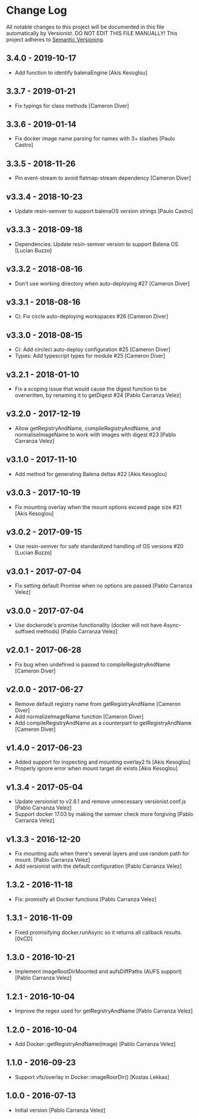 # Change Log

All notable changes to this project will be documented in this file
automatically by Versionist. DO NOT EDIT THIS FILE MANUALLY!
This project adheres to [Semantic Versioning](http://semver.org/).

## 3.4.0 - 2019-10-17

* Add function to identify balenaEngine [Akis Kesoglou]

## 3.3.7 - 2019-01-21

* Fix typings for class methods [Cameron Diver]

## 3.3.6 - 2019-01-14

* Fix docker image name parsing for names with 3+ slashes [Paulo Castro]

## 3.3.5 - 2018-11-26

* Pin event-stream to avoid flatmap-stream dependency [Cameron Diver]

## v3.3.4 - 2018-10-23

* Update resin-semver to support balenaOS version strings [Paulo Castro]

## v3.3.3 - 2018-09-18

* Dependencies: Update resin-semver version to support Balena OS [Lucian Buzzo]

## v3.3.2 - 2018-08-16

* Don't use working directory when auto-deploying #27 [Cameron Diver]

## v3.3.1 - 2018-08-16

* Ci: Fix circle auto-deploying workspaces #26 [Cameron Diver]

## v3.3.0 - 2018-08-15

* Ci: Add circleci auto-deploy configuration #25 [Cameron Diver]
* Types: Add typescript types for module #25 [Cameron Diver]

## v3.2.1 - 2018-01-10

* Fix a scoping issue that would cause the digest function to be overwritten, by renaming it to getDigest #24 [Pablo Carranza Velez]

## v3.2.0 - 2017-12-19

* Allow getRegistryAndName, compileRegistryAndName, and normaliseImageName to work with images with digest #23 [Pablo Carranza Velez]

## v3.1.0 - 2017-11-10

* Add method for generating Balena deltas #22 [Akis Kesoglou]

## v3.0.3 - 2017-10-19

* Fix mounting overlay when the mount options exceed page size #21 [Akis Kesoglou]

## v3.0.2 - 2017-09-15

* Use resin-semver for safe standardized handling of OS versions #20 [Lucian Buzzo]

## v3.0.1 - 2017-07-04

* Fix setting default Promise when no options are passed [Pablo Carranza Velez]

## v3.0.0 - 2017-07-04

* Use dockerode's promise functionality (docker will not have Async-suffixed methods) [Pablo Carranza Velez]

## v2.0.1 - 2017-06-28

* Fix bug when undefined is passed to compileRegistryAndName [Cameron Diver]

## v2.0.0 - 2017-06-27

* Remove default registry name from getRegistryAndName [Cameron Diver]
* Add normalizeImageName function [Cameron Diver]
* Add compileRegistryAndName as a counterpart to getRegistryAndName [Cameron Diver]

## v1.4.0 - 2017-06-23

* Added support for inspecting and mounting overlay2 fs [Akis Kesoglou]
* Properly ignore error when mount target dir exists [Akis Kesoglou]

## v1.3.4 - 2017-05-04

* Update versionist to v2.8.1 and remove unnecessary versionist.conf.js [Pablo Carranza Velez]
* Support docker 17.03 by making the semver check more forgiving [Pablo Carranza Velez]

## v1.3.3 - 2016-12-20

* Fix mounting aufs when there's several layers and use random path for mount. [Pablo Carranza Velez]
* Add versionist with the default configuration [Pablo Carranza Velez]

## 1.3.2 - 2016-11-18

* Fix: promisify all Docker functions [Pablo Carranza Velez]

## 1.3.1 - 2016-11-09

* Fixed promisifying docker.runAsync so it returns all callback results. [0xCD]

## 1.3.0 - 2016-10-21

* Implement imageRootDirMounted and aufsDiffPaths (AUFS support) [Pablo Carranza Velez]

## 1.2.1 - 2016-10-04

* Improve the regex used for getRegistryAndName [Pablo Carranza Velez]

## 1.2.0 - 2016-10-04

* Add Docker::getRegistryAndName(image) [Pablo Carranza Velez]

## 1.1.0 - 2016-09-23

* Support vfs/overlay in Docker::imageRoorDir() [Kostas Lekkas]

## 1.0.0 - 2016-07-13

* Initial version [Pablo Carranza Velez]
